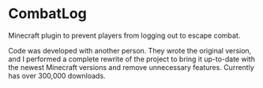 # CombatLog
Minecraft plugin to prevent players from logging out to escape combat.

Code was developed with another person. They wrote the original version, and I performed a complete rewrite of the project to bring it up-to-date with the newest Minecraft versions and remove unnecessary features. Currently has over 300,000 downloads.
